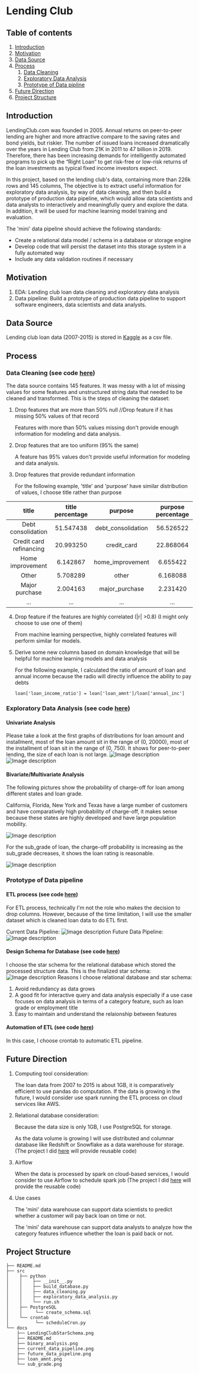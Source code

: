 # Lending Club


## Table of contents
1. [Introduction](#Introduction)
2. [Motivation](#Motivation)
3. [Data Source](#Data-Source)
4. [Process](#Process)
    1. [Data Cleaning](#Data-Cleaning-see-code-here)
    2. [Exploratory Data Analysis](#Exploratory-Data-Analysis-see-code-here)
    3. [Prototype of Data pipline](#Prototype-of-Data-pipline) 
5. [Future Direction](#Future-Improvements)
6. [Project Structure](#Project-Structure)


## Introduction
LendingClub.com was founded in 2005. Annual returns on peer-to-peer lending are higher and more attractive compare to the saving rates and bond yields, but riskier. The number of issued loans increased dramatically over the years in Lending Club from 21K in 2011 to 47 billion in 2019. Therefore, there has been increasing demands for intelligently automated programs to pick up the “Right Loan” to get risk-free or low-risk returns of the loan investments as typical fixed income investors expect. 

In this project, based on the lending club's data, containing more than 226k rows and 145 columns, The objective is to extract useful information for exploratory data analysis, by way of data cleaning, and then build a prototype of production data pipeline, which would allow data scientists and data analysts to interactively and meaningfully query and explore the data. In addition, it will be used for machine learning model training and evaluation.

The 'mini' data pipeline should achieve the following standards:
- Create a relational data model / schema in a database or storage engine
- Develop code that will persist the dataset into this storage system in a fully automated way
- Include any data validation routines if necessary


## Motivation
 1. EDA: Lending club loan data cleaning and exploratory data analysis
 2. Data pipeline: Build a prototype of production data pipeline to support software engineers, data scientists and data analysts.


## Data Source
Lending club loan data (2007-2015) is stored in [Kaggle]( https://www.kaggle.com/wendykan/lending-club-loan-data) as a csv file.


## Process
### Data Cleaning (see code [here](src/python/data_cleaning.py))
The data source contains 145 features. It was messy with a lot of missing values for some features and unstructured string data that needed to be cleaned and transformed.
This is the steps of cleaning the dataset:
1. Drop features that are more than 50% null //Drop feature if it has missing 50% values of that record
 
    Features with more than 50% values missing don't provide enough information for modeling and data analysis.
2. Drop features that are too uniform (95% the same) 
 
    A feature has 95% values don't provide useful information for modeling and data analysis.
3. Drop features that provide redundant information

    For the following example, 'title' and 'purpose' have similar distribution of values, I choose title rather than purpose
    
| title | title percentage | purpose | purpose percentage |
|    :---:     |     :---:      |     :---:     |      :---:    |
| Debt consolidation   | 51.547438     | debt_consolidation   | 56.526522    |
| Credit card refinancing      | 20.993250       | credit_card      | 22.868064    |
| Home improvement      | 6.142867       | home_improvement      | 6.655422    |
| Other      | 5.708289       | other      | 6.168088    |
| Major purchase      | 2.004163       | major_purchase      | 2.231420    |
| ...      | ...       | ...      | ...    |

4. Drop feature if the features are highly correlated (|r| >0.8) (I might only choose to use one of them)
 
    From machine learning perspective, highly correlated features will perform similar for models.
5. Derive some new columns based on domain knowledge that will be helpful for machine learning models and data analysis
    
    For the following example, I calculated the ratio of amount of loan and annual income because the radio will directly influence the ability to pay debts
    
    ```
    loan['loan_income_ratio'] = loan['loan_amnt']/loan['annual_inc']
    ```

### Exploratory Data Analysis (see code [here](src/python/exploratory_data_analysis.py))
#### Univariate Analysis

Please take a look at the first graphs of distributions for loan amount and installment, most of the loan amount sit in the range of (0, 20000), most of the installment of loan sit in the range of (0, 750). It shows for peer-to-peer lending, the size of each loan is not large.
![Image description](docs/loan_amnt.png)   
![Image description](docs/installment.png)

#### Bivariate/Multivariate Analysis

The following pictures show the probability of charge-off for loan among different states and loan grade.

California, Florida, New York and Texas have a large number of customers and have comparatively high probability of charge-off, it makes sense because these states are highly developed and have large population mobility.

![Image description](docs/binary_analysis.png)

For the sub_grade of loan, the charge-off probability is increasing as the sub_grade decreases, it shows the loan rating is reasonable.

![Image description](docs/sub_grade.png)

### Prototype of Data pipeline 
#### ETL process (see code [here](src/python/build_database.py))
For ETL process, technically I'm not the role who makes the decision to drop columns. However, because of the time limitation, I will use the smaller dataset which is cleaned loan data to do ETL first.

Current Data Pipeline:
![Image description](docs/current_data_pipeline.png)
Future Data Pipeline:
![Image description](docs/future_data_pipeline.png)

#### Design Schema for Database (see code [here](src/PostgreSQL/create_schema.sql))
I choose the star schema for the relational database which stored the processed structure data.
This is the finalized star schema:
![Image description](docs/LendingClubStarSchema.png)
Reasons I choose relational database and star schema:
 1. Avoid redundancy as data grows
 2. A good fit for interactive query and data analysis especially if a use case focuses on data analysis in terms of a category feature, such as loan grade or employment title
 3. Easy to maintain and understand the relaionship between features

#### Automation of ETL (see code [here]())
In this case, I choose crontab to automatic ETL pipeline.


## Future Direction
1. Computing tool consideration:
   
   The loan data from 2007 to 2015 is about 1GB, it is comparatively efficient to use pandas do computation. If the data is growing in the future, I would consider use spark running the ETL process on cloud services like AWS.
   
2. Relational database consideration:

   Because the data size is only 1GB, I use PostgreSQL for storage.
   
   As the data volume is growing I will use distributed and columnar database like Redshift or Snowflake as a data warehouse for storage. (The project I did [here](https://github.com/xuzifan08/Trending_of_Reddit/blob/master/src/spark/read_process.py) will provide reusable code)
   
3. Airflow

   When the data is processed by spark on cloud-based services, I would consider to use Airflow to schedule spark job (The project I did [here](https://github.com/xuzifan08/Trending_of_Reddit/blob/master/src/airflow/schedule.py) will provide the reusable code)
   
4. Use cases
   
   The 'mini' data warehouse can support data scientists to predict whether a customer will pay back loan on time or not.
   
   The 'mini' data warehouse can support data analysts to analyze how the category features influence whether the loan is paid back or not.
   
 
## Project Structure   
 ```
├── README.md
├── src
│    ├── python
│    │    ├── __init__.py
│    │    ├── build_database.py
│    │    ├── data_cleaning.py
│    │    ├── exploratory_data_analysis.py 
│    │    └── run.sh
│    ├── PostgreSQL
│    │     └── create_schema.sql
│    └── crontab
│          └── scheduleCron.py
└── docs
     ├── LendingClubStarSchema.png
     ├── README.md
     ├── binary_analysis.png
     ├── current_data_pipeline.png
     ├── future_data_pipeline.png
     ├── loan_amnt.png
     └── sub_grade.png
``` 
